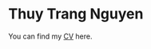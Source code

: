 <!DOCTYPE html>
<html>
<body>

<h1>Thuy Trang Nguyen </h1>
<p> You can find my <a href="https://thuytrang-nguyen.github.io/files/CV_thuytrangngu.pdf">CV</a> here.</p>

</body>
</html>
